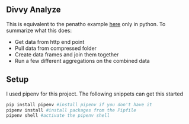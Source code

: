 ## Divvy Analyze

This is equivalent to the penatho example [here](https://github.com/j8mathis/samples/tree/master/pentaho/divvy) only in python. To summarize what this does: 

* Get data from http end point
* Pull data from compressed folder
* Create data frames and join them together
* Run a few different aggregations on the combined data


## Setup

I used pipenv for this project. The following snippets can get this started

```python
pip install pipenv #install pipenv if you don't have it
pipenv install #install packages from the Pipfile
pipenv shell #activate the pipenv shell

```



